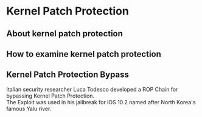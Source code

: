 # Kernel Patch Protection

## About kernel patch protection

## How to examine kernel patch protection

## Kernel Patch Protection Bypass
Italian security researcher Luca Todesco developed a ROP Chain for bypassing Kernel Patch Protection.  
The Exploit was used in his jailbreak for iOS 10.2 named after North Korea's famous Yalu river.
